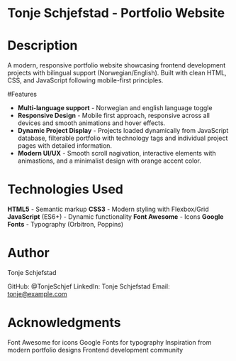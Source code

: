 #  Tonje Schjefstad - Portfolio Website

# Description
A modern, responsive portfolio website showcasing frontend development projects with bilingual support (Norwegian/English). Built with clean HTML, CSS, and JavaScript following mobile-first principles.

#Features
- **Multi-language support** - Norwegian and english language toggle
- **Responsive Design** - Mobile first approach, responsive across all devices and smooth animations and hover effects.
- **Dynamic Project Display** - Projects loaded dynamically from JavaScript database, filterable portfolio with technology tags and individual project pages with detailed information.
- **Modern UI/UX** - Smooth scroll nagivation, interactive elements with animastions, and a minimalist design with orange accent color.

# Technologies Used
**HTML5** - Semantic markup
**CSS3** - Modern styling with Flexbox/Grid
**JavaScript** (ES6+) - Dynamic functionality
**Font Awesome** - Icons
**Google Fonts** - Typography (Orbitron, Poppins)

# Author
Tonje Schjefstad

GitHub: @TonjeSchjef
LinkedIn: Tonje Schjefstad
Email: tonje@example.com

# Acknowledgments
Font Awesome for icons
Google Fonts for typography
Inspiration from modern portfolio designs
Frontend development community
